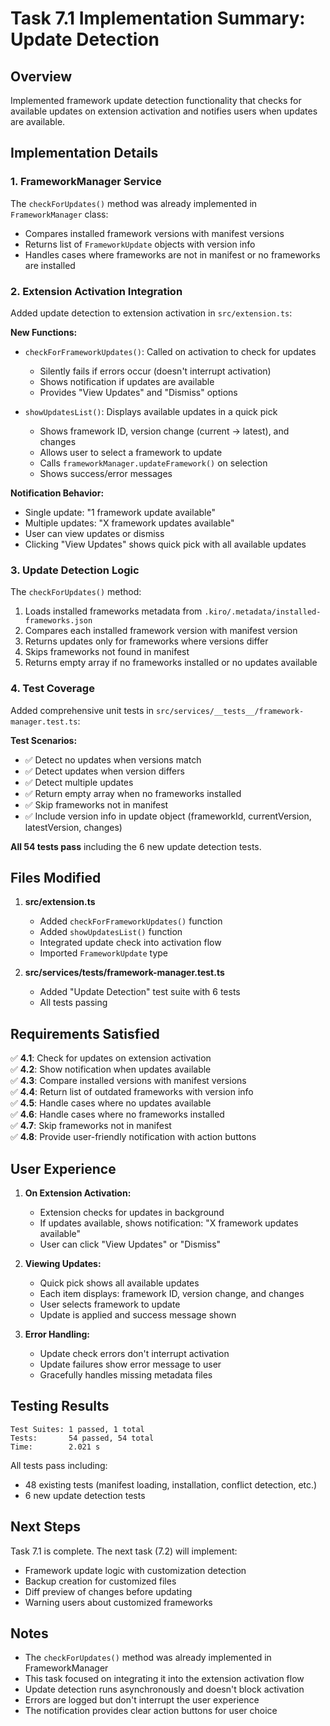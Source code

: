# Task 7.1 Implementation Summary: Update Detection

## Overview
Implemented framework update detection functionality that checks for available updates on extension activation and notifies users when updates are available.

## Implementation Details

### 1. FrameworkManager Service
The `checkForUpdates()` method was already implemented in `FrameworkManager` class:
- Compares installed framework versions with manifest versions
- Returns list of `FrameworkUpdate` objects with version info
- Handles cases where frameworks are not in manifest or no frameworks are installed

### 2. Extension Activation Integration
Added update detection to extension activation in `src/extension.ts`:

**New Functions:**
- `checkForFrameworkUpdates()`: Called on activation to check for updates
  - Silently fails if errors occur (doesn't interrupt activation)
  - Shows notification if updates are available
  - Provides "View Updates" and "Dismiss" options

- `showUpdatesList()`: Displays available updates in a quick pick
  - Shows framework ID, version change (current → latest), and changes
  - Allows user to select a framework to update
  - Calls `frameworkManager.updateFramework()` on selection
  - Shows success/error messages

**Notification Behavior:**
- Single update: "1 framework update available"
- Multiple updates: "X framework updates available"
- User can view updates or dismiss
- Clicking "View Updates" shows quick pick with all available updates

### 3. Update Detection Logic
The `checkForUpdates()` method:
1. Loads installed frameworks metadata from `.kiro/.metadata/installed-frameworks.json`
2. Compares each installed framework version with manifest version
3. Returns updates only for frameworks where versions differ
4. Skips frameworks not found in manifest
5. Returns empty array if no frameworks installed or no updates available

### 4. Test Coverage
Added comprehensive unit tests in `src/services/__tests__/framework-manager.test.ts`:

**Test Scenarios:**
- ✅ Detect no updates when versions match
- ✅ Detect updates when version differs
- ✅ Detect multiple updates
- ✅ Return empty array when no frameworks installed
- ✅ Skip frameworks not in manifest
- ✅ Include version info in update object (frameworkId, currentVersion, latestVersion, changes)

**All 54 tests pass** including the 6 new update detection tests.

## Files Modified

1. **src/extension.ts**
   - Added `checkForFrameworkUpdates()` function
   - Added `showUpdatesList()` function
   - Integrated update check into activation flow
   - Imported `FrameworkUpdate` type

2. **src/services/__tests__/framework-manager.test.ts**
   - Added "Update Detection" test suite with 6 tests
   - All tests passing

## Requirements Satisfied

✅ **4.1**: Check for updates on extension activation  
✅ **4.2**: Show notification when updates available  
✅ **4.3**: Compare installed versions with manifest versions  
✅ **4.4**: Return list of outdated frameworks with version info  
✅ **4.5**: Handle cases where no updates available  
✅ **4.6**: Handle cases where no frameworks installed  
✅ **4.7**: Skip frameworks not in manifest  
✅ **4.8**: Provide user-friendly notification with action buttons

## User Experience

1. **On Extension Activation:**
   - Extension checks for updates in background
   - If updates available, shows notification: "X framework updates available"
   - User can click "View Updates" or "Dismiss"

2. **Viewing Updates:**
   - Quick pick shows all available updates
   - Each item displays: framework ID, version change, and changes
   - User selects framework to update
   - Update is applied and success message shown

3. **Error Handling:**
   - Update check errors don't interrupt activation
   - Update failures show error message to user
   - Gracefully handles missing metadata files

## Testing Results

```
Test Suites: 1 passed, 1 total
Tests:       54 passed, 54 total
Time:        2.021 s
```

All tests pass including:
- 48 existing tests (manifest loading, installation, conflict detection, etc.)
- 6 new update detection tests

## Next Steps

Task 7.1 is complete. The next task (7.2) will implement:
- Framework update logic with customization detection
- Backup creation for customized files
- Diff preview of changes before updating
- Warning users about customized frameworks

## Notes

- The `checkForUpdates()` method was already implemented in FrameworkManager
- This task focused on integrating it into the extension activation flow
- Update detection runs asynchronously and doesn't block activation
- Errors are logged but don't interrupt the user experience
- The notification provides clear action buttons for user choice
